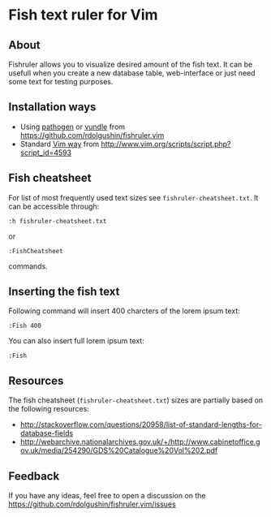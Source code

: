 Fish text ruler for Vim
=======================

About
-----

Fishruler allows you to visualize desired amount of the fish text.
It can be usefull when you create a new database table, web-interface or
just need some text for testing purposes.

Installation ways
-----------------

* Using [pathogen](https://github.com/tpope/vim-pathogen)
or [vundle](https://github.com/gmarik/vundle) from
https://github.com/rdolgushin/fishruler.vim
* Standard [Vim way](http://vimdoc.sourceforge.net/htmldoc/usr_05.html#add-plugin)
from http://www.vim.org/scripts/script.php?script_id=4593


Fish cheatsheet
---------------

For list of most frequently used text sizes see `fishruler-cheatsheet.txt`.
It can be accessible through:

    :h fishruler-cheatsheet.txt

or

    :FishCheatsheet

commands.


Inserting the fish text
-----------------------

Following command will insert 400 charcters of the lorem ipsum text:

    :Fish 400

You can also insert full lorem ipsum text:

    :Fish


Resources
---------

The fish cheatsheet (`fishruler-cheatsheet.txt`) sizes are partially based
on the following resources:

 * http://stackoverflow.com/questions/20958/list-of-standard-lengths-for-database-fields
 * http://webarchive.nationalarchives.gov.uk/+/http://www.cabinetoffice.gov.uk/media/254290/GDS%20Catalogue%20Vol%202.pdf

Feedback
--------

If you have any ideas, feel free to open a discussion on the
https://github.com/rdolgushin/fishruler.vim/issues
